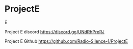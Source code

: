 # ProjectE
E

Project E discord
https://discord.gg/UNdRhPreRJ

Project E Github
https://github.com/Radio-Silence-1/ProjectE
